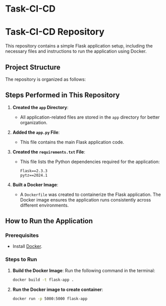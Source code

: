 # Task-CI-CD
# Task-CI-CD Repository

This repository contains a simple Flask application setup, including the necessary files and instructions to run the application using Docker.

## Project Structure

The repository is organized as follows:

## Steps Performed in This Repository

1. **Created the `app` Directory**:
   - All application-related files are stored in the `app` directory for better organization.

2. **Added the `app.py` File**:
   - This file contains the main Flask application code.

3. **Created the `requirements.txt` File**:
   - This file lists the Python dependencies required for the application:
     ```
     Flask==2.3.3
     pytz==2024.1
     ```

4. **Built a Docker Image**:
   - A `Dockerfile` was created to containerize the Flask application. The Docker image ensures the application runs consistently across different environments.

## How to Run the Application

### Prerequisites
- Install [Docker](https://www.docker.com/).

### Steps to Run
1. **Build the Docker Image**:
   Run the following command in the terminal:
   ```bash
   docker build -t flask-app .

2. **Run the Docker image to create container**:
   ```bash
   docker run -p 5000:5000 flask-app